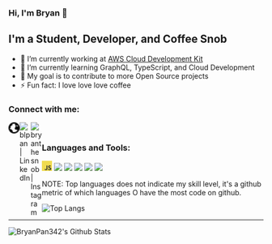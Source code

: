 ### Hi, I'm Bryan 👋

## I'm a Student, Developer, and Coffee Snob
- 🔭 I’m currently working at [AWS Cloud Development Kit](https://github.com/aws/aws-cdk)
- 🌱 I’m currently learning GraphQL, TypeScript, and Cloud Development
- 🤝 My goal is to contribute to more Open Source projects
- ⚡ Fun fact: I love love love coffee

### Connect with me:

[<img align="left" alt="bryanpan.co" width="22px" src="https://raw.githubusercontent.com/iconic/open-iconic/master/svg/globe.svg" />][website]
[<img align="left" alt="blpan | LinkedIn" width="22px" src="https://cdn.jsdelivr.net/npm/simple-icons@v3/icons/linkedin.svg" />][linkedin]
[<img align="left" alt="bryanthesnob | Instagram" width="22px" src="https://cdn.jsdelivr.net/npm/simple-icons@v3/icons/instagram.svg" />][instagram]

<br />

### Languages and Tools:

<code><img height="20" src="https://raw.githubusercontent.com/github/explore/80688e429a7d4ef2fca1e82350fe8e3517d3494d/topics/javascript/javascript.png"></code>
<code><img height="20" src="https://www.vectorlogo.zone/logos/typescriptlang/typescriptlang-icon.svg"></code>
<code><img height="20" src="https://www.vectorlogo.zone/logos/reactjs/reactjs-icon.svg"></code>
<code><img height="20" src="https://www.vectorlogo.zone/logos/graphql/graphql-icon.svg"></code>
<code><img height="20" src="https://www.vectorlogo.zone/logos/nodejs/nodejs-icon.svg"></code> 
<code><img height="20" src="https://www.vectorlogo.zone/logos/amazon_aws/amazon_aws-icon.svg"></code>


NOTE: Top languages does not indicate my skill level, it's a github metric of which languages O have the most code on github.

![Top Langs](https://github-readme-stats-beige-pi.vercel.app/api/top-langs/?username=bryanpan342&layout=compact)


---

<img align="left" alt="BryanPan342's Github Stats" src="https://github-readme-stats-beige-pi.vercel.app/api?username=bryanpan342&show_icons=true&hide_border=true&count_private=true" />

[website]: https://bryanpan.co/
[instagram]: https://instagram.com/bryanthesnob
[linkedin]: https://linkedin.com/in/blpan